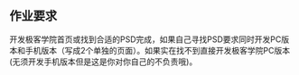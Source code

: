 ## 作业要求
开发极客学院首页或找到合适的PSD完成，如果自己寻找PSD要求同时开发PC版本和手机版本（写成2个单独的页面）。如果实在找不到直接开发极客学院PC版本(无须开发手机版本但是这是你对你自己的不负责哦)。